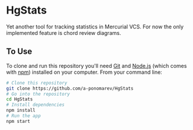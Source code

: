 # HgStats
Yet another tool for tracking statistics in Mercurial VCS.
For now the only implemented feature is chord review diagrams.

## To Use

To clone and run this repository you'll need [Git](https://git-scm.com) and [Node.js](https://nodejs.org/en/download/) (which comes with [npm](http://npmjs.com)) installed on your computer. From your command line:

```bash
# Clone this repository
git clone https://github.com/a-ponomarev/HgStats
# Go into the repository
cd HgStats
# Install dependencies
npm install
# Run the app
npm start
```

